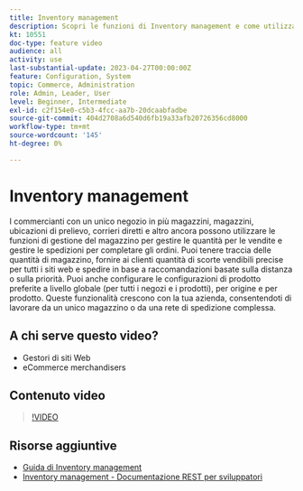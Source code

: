 ```yaml
---
title: Inventory management
description: Scopri le funzioni di Inventory management e come utilizzarle per lavorare da un singolo magazzino o da una rete di spedizione complessa.
kt: 10551
doc-type: feature video
audience: all
activity: use
last-substantial-update: 2023-04-27T00:00:00Z
feature: Configuration, System
topic: Commerce, Administration
role: Admin, Leader, User
level: Beginner, Intermediate
exl-id: c2f154e0-c5b3-4fcc-aa7b-20dcaabfadbe
source-git-commit: 404d2708a6d540d6fb19a33afb20726356cd8000
workflow-type: tm+mt
source-wordcount: '145'
ht-degree: 0%

---
```


# Inventory management

I commercianti con un unico negozio in più magazzini, magazzini, ubicazioni di prelievo, corrieri diretti e altro ancora possono utilizzare le funzioni di gestione del magazzino per gestire le quantità per le vendite e gestire le spedizioni per completare gli ordini. Puoi tenere traccia delle quantità di magazzino, fornire ai clienti quantità di scorte vendibili precise per tutti i siti web e spedire in base a raccomandazioni basate sulla distanza o sulla priorità. Puoi anche configurare le configurazioni di prodotto preferite a livello globale (per tutti i negozi e i prodotti), per origine e per prodotto. Queste funzionalità crescono con la tua azienda, consentendoti di lavorare da un unico magazzino o da una rete di spedizione complessa.

## A chi serve questo video?

- Gestori di siti Web
- eCommerce merchandisers

## Contenuto video

>[!VIDEO](https://video.tv.adobe.com/v/343748?quality=12&learn=on)

## Risorse aggiuntive

- [Guida di Inventory management](https://experienceleague.adobe.com/docs/commerce-admin/inventory/introduction.html?lang=it)
- [Inventory management - Documentazione REST per sviluppatori](https://developer.adobe.com/commerce/webapi/rest/inventory/)
